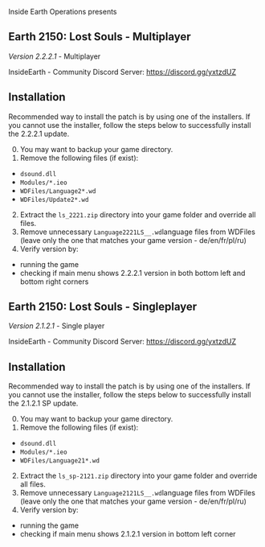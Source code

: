Inside Earth Operations presents
## **Earth 2150: Lost Souls - Multiplayer**
*Version 2.2.2.1* - Multiplayer

InsideEarth - Community Discord Server: https://discord.gg/yxtzdUZ

## Installation
Recommended way to install the patch is by using one of the installers. If you cannot use the installer, follow the steps below to successfully install the 2.2.2.1 update.

0. You may want to backup your game directory.
1. Remove the following files (if exist):
- `dsound.dll`
- `Modules/*.ieo`
- `WDFiles/Language2*.wd`
- `WDFiles/Update2*.wd`
2. Extract the `ls_2221.zip` directory into your game folder and override all files.
3. Remove unnecessary `Language2221LS__.wd`language files from WDFiles (leave only the one that matches your game version - de/en/fr/pl/ru)
4. Verify version by:
- running the game
- checking if main menu shows 2.2.2.1 version in both bottom left and bottom right corners

## **Earth 2150: Lost Souls - Singleplayer**
*Version 2.1.2.1* - Single player

InsideEarth - Community Discord Server: https://discord.gg/yxtzdUZ

## Installation
Recommended way to install the patch is by using one of the installers. If you cannot use the installer, follow the steps below to successfully install the 2.1.2.1 SP update.

0. You may want to backup your game directory.
1. Remove the following files (if exist):
- `dsound.dll`
- `Modules/*.ieo`
- `WDFiles/Language21*.wd`
2. Extract the `ls_sp-2121.zip` directory into your game folder and override all files.
3. Remove unnecessary `Language2121LS__.wd`language files from WDFiles (leave only the one that matches your game version - de/en/fr/pl/ru)
4. Verify version by:
- running the game
- checking if main menu shows 2.1.2.1 version in bottom left corner